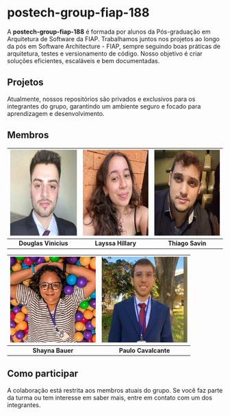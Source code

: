 # **postech-group-fiap-188**
A **postech-group-fiap-188** é formada por alunos da Pós-graduação em Arquitetura de Software da FIAP. Trabalhamos juntos nos projetos ao longo da pós em Software Architecture - FIAP, sempre seguindo boas práticas de arquitetura, testes e versionamento de código. Nosso objetivo é criar soluções eficientes, escaláveis e bem documentadas.

## Projetos
Atualmente, nossos repositórios são privados e exclusivos para os integrantes do grupo, garantindo um ambiente seguro e focado para aprendizagem e desenvolvimento.

## Membros

| <img src="assets/membro1.jpg" width="200" height="200" alt="Douglas Vinicius"/> | <img src="assets/membro2.jpg" width="200" height="200" alt="Layssa Hillary"/> | <img src="assets/membro3.jpg" width="200" height="200" alt="Thiago Savin"/> |
|:-------------------------------------------------------------------------------:|:-----------------------------------------------------------------------------:|:----------------------------------------------------------------------------:|
| **Douglas Vinicius**                                                            | **Layssa Hillary**                                                            | **Thiago Savin**                                                            |

| <img src="assets/membro4.jpg" width="200" height="200" alt="Novo Membro 1"/> | <img src="assets/membro5.jpg" width="200" height="200" alt="Novo Membro 2"/> |
|:---------------------------------------------------------------------------:|:---------------------------------------------------------------------------:|
| **Shayna Bauer**                                                           | **Paulo Cavalcante**                                                           |
## Como participar
A colaboração está restrita aos membros atuais do grupo. Se você faz parte da turma ou tem interesse em saber mais, entre em contato com um dos integrantes.
